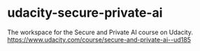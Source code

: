 # udacity-secure-private-ai
The workspace for the Secure and Private AI course on Udacity. https://www.udacity.com/course/secure-and-private-ai--ud185
